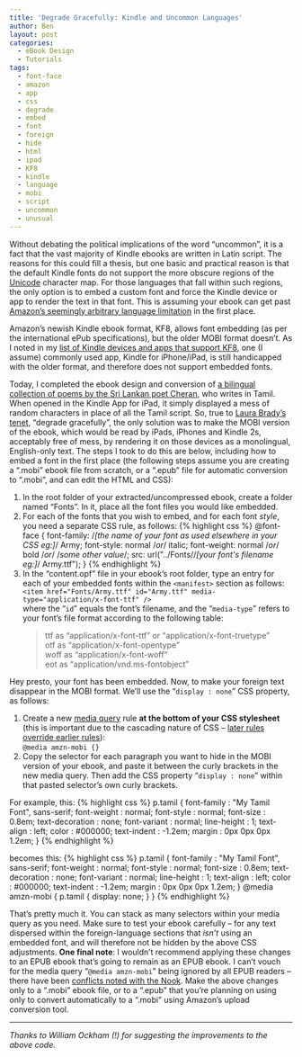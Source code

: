 ```yaml
---
title: 'Degrade Gracefully: Kindle and Uncommon Languages'
author: Ben
layout: post
categories:
  - eBook Design
  - Tutorials
tags:
  - font-face
  - amazon
  - app
  - css
  - degrade
  - embed
  - font
  - foreign
  - hide
  - html
  - ipad
  - KF8
  - kindle
  - language
  - mobi
  - script
  - uncommon
  - unusual
---
```

Without debating the political implications of the word &#8220;uncommon&#8221;, it is a fact that the vast majority of Kindle ebooks are written in Latin script. The reasons for this could fill a thesis, but one basic and practical reason is that the default Kindle fonts do not support the more obscure regions of the <a target="_blank" href="https://en.wikipedia.org/wiki/Unicode">Unicode</a> character map. For those languages that fall within such regions, the only option is to embed a custom font and force the Kindle device or app to render the text in that font. This is assuming your ebook can get past <a href="http://www.guardian.co.uk/books/2013/apr/15/ebooks-amazon-diglot-kindle-language" title="Guardian: Amazon, Kindle and the case for Cornish" target="_blank">Amazon&#8217;s seemingly arbitrary language limitation</a> in the first place.

Amazon&#8217;s newish Kindle ebook format, KF8, allows font embedding (as per the international ePub specifications), but the older MOBI format doesn&#8217;t. As I noted in my <a href="http://leeds-ebooks.co.uk/blog/2013/07/09/kindle-devices-supporting-kf8/" title="Kindle Devices supporting KF8" target="_blank">list of Kindle devices and apps that support KF8</a>, one (I assume) commonly used app, Kindle for iPhone/iPad, is still handicapped with the older format, and therefore does not support embedded fonts.

Today, I completed the ebook design and conversion of <a href="http://www.arcpublications.co.uk/books/cheran-in-a-time-of-burning-488" target="_blank">a bilingual collection of poems by the Sri Lankan poet Cheran</a>, who writes in Tamil. When opened in the Kindle App for iPad, it simply displayed a mess of random characters in place of all the Tamil script. So, true to <a target="_blank" href="http://leeds-ebooks.co.uk/blog/2013/06/26/oh-hello-typography/">Laura Brady&#8217;s tenet</a>, &#8220;degrade gracefully&#8221;, the only solution was to make the MOBI version of the ebook, which would be read by iPads, iPhones and Kindle 2s, acceptably free of mess, by rendering it on those devices as a monolingual, English-only text. The steps I took to do this are below, including how to embed a font in the first place (the following steps assume you are creating a &#8220;.mobi&#8221; ebook file from scratch, or a &#8220;.epub&#8221; file for automatic conversion to &#8220;.mobi&#8221;, and can edit the HTML and CSS):

1.  In the root folder of your extracted/uncompressed ebook, create a folder named &#8220;Fonts&#8221;. In it, place all the font files you would like embedded.
2.  For each of the fonts that you wish to embed, and for each font *style*, you need a separate CSS rule, as follows:
{% highlight css %}
@font-face {
  font-family: /*[the name of your font as used elsewhere in your CSS eg:]*/ Army;
  font-style: normal /*or*/ italic;
  font-weight: normal /*or*/ bold /*or*/ /*some other value*/;
  src: url("../Fonts//*[your font's filename eg:]*/ Army.ttf");
}
{% endhighlight %}
3.  In the &#8220;content.opf&#8221; file in your ebook&#8217;s root folder, type an entry for each of your embedded fonts within the `<manifest>` section as follows:  
    `<item href="Fonts/Army.ttf" id="Army.ttf" media-type="application/x-font-ttf" />`  
    where the &#8220;`id`&#8221; equals the font&#8217;s filename, and the &#8220;`media-type`&#8221; refers to your font&#8217;s file format according to the following table:</p> 
    > ttf as &#8220;application/x-font-ttf&#8221; or &#8220;application/x-font-truetype&#8221;  
    > otf as &#8220;application/x-font-opentype&#8221;  
    > woff as &#8220;application/x-font-woff&#8221;  
    > eot as &#8220;application/vnd.ms-fontobject&#8221;

Hey presto, your font has been embedded. Now, to make your foreign text disappear in the MOBI format. We&#8217;ll use the &#8220;`display : none`&#8221; CSS property, as follows:

1.  Create a new <a href="http://www.w3schools.com/css/css_mediatypes.asp" title="CSS Media Queries" target="_blank">media query</a> rule **at the bottom of your CSS stylesheet** (this is important due to the cascading nature of CSS &#8211; <a href="http://en.wikipedia.org/wiki/Cascading_Style_Sheets#CSS_Priority_scheme_.28highest_to_lowest.29" title="CSS Priority Scheme" target="_blank">later rules override earlier rules</a>):  
    `@media amzn-mobi {}`
2.  Copy the selector for each paragraph you want to hide in the MOBI version of your ebook, and paste it between the curly brackets in the new media query. Then add the CSS property &#8220;`display : none`&#8221; within that pasted selector&#8217;s own curly brackets.

For example, this:
{% highlight css %}
p.tamil {
  font-family : "My Tamil Font", sans-serif;
  font-weight : normal;
  font-style : normal;
  font-size : 0.8em;
  text-decoration : none;
  font-variant : normal;
  line-height : 1;
  text-align : left;
  color : #000000;
  text-indent : -1.2em;
  margin : 0px 0px 0px 1.2em;
}
{% endhighlight %}

becomes this:
{% highlight css %}
p.tamil {
  font-family : "My Tamil Font", sans-serif;
  font-weight : normal;
  font-style : normal;
  font-size : 0.8em;
  text-decoration : none;
  font-variant : normal;
  line-height : 1;
  text-align : left;
  color : #000000;
  text-indent : -1.2em;
  margin : 0px 0px 0px 1.2em;
}
@media amzn-mobi {
  p.tamil {
    display: none;
  }
}
{% endhighlight %}

That&#8217;s pretty much it. You can stack as many selectors within your media query as you need. Make sure to test your ebook carefully &#8211; for any text dispersed within the foreign-language sections that *isn&#8217;t* using an embedded font, and will therefore not be hidden by the above CSS adjustments. **One final note**: I wouldn&#8217;t recommend applying these changes to an EPUB ebook that&#8217;s going to remain as an EPUB ebook. I can&#8217;t vouch for the media query &#8220;`@media amzn-mobi`&#8221; being ignored by all EPUB readers &#8211; there have been <a href="http://www.pigsgourdsandwikis.com/2012/01/media-queries-for-formatting-poetry-on.html" title="Pigs, Gourds and Wikis" target="_blank">conflicts noted with the Nook</a>. Make the above changes only to a &#8220;.mobi&#8221; ebook file, or to a &#8220;.epub&#8221; that you&#8217;re planning on using only to convert automatically to a &#8220;.mobi&#8221; using Amazon&#8217;s upload conversion tool.

_____

*Thanks to William Ockham (!) for suggesting the improvements to the above code.*